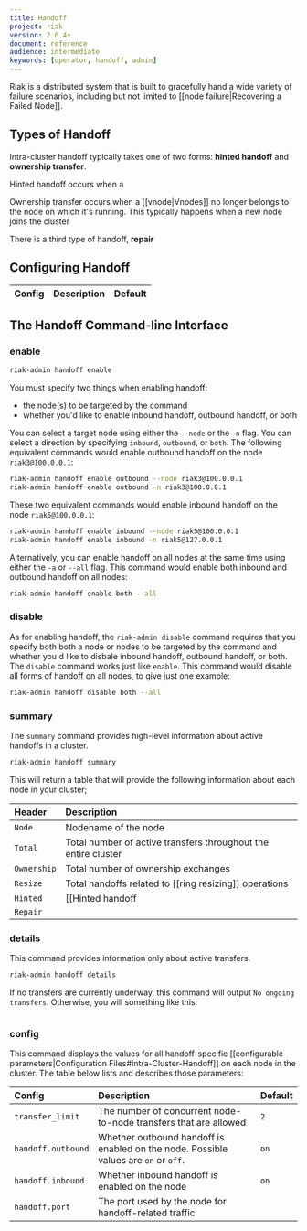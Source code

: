 ```yaml
---
title: Handoff
project: riak
version: 2.0.4+
document: reference
audience: intermediate
keywords: [operator, handoff, admin]
---
```


Riak is a distributed system that is built to gracefully hand a wide
variety of failure scenarios, including but not limited to [[node
failure|Recovering a Failed Node]].

## Types of Handoff

Intra-cluster handoff typically takes one of two forms: **hinted
handoff** and **ownership transfer**.

Hinted handoff occurs when a

Ownership transfer occurs when a [[vnode|Vnodes]] no longer belongs to
the node on which it's running. This typically happens when a new node
joins the cluster

There is a third type of handoff, **repair**

## Configuring Handoff

Config | Description | Default
:------|:------------|:-------

## The Handoff Command-line Interface

### enable

```bash
riak-admin handoff enable
```

You must specify two things when enabling handoff:

* the node(s) to be targeted by the command
* whether you'd like to enable inbound handoff, outbound handoff, or
    both

You can select a target node using either the `--node` or the `-n` flag.
You can select a direction by specifying `inbound`, `outbound`, or
`both`. The following equivalent commands would enable outbound handoff
on the node `riak3@100.0.0.1`:

```bash
riak-admin handoff enable outbound --node riak3@100.0.0.1
riak-admin handoff enable outbound -n riak3@100.0.0.1
```

These two equivalent commands would enable inbound handoff on the node
`riak5@100.0.0.1`:

```bash
riak-admin handoff enable inbound --node riak5@100.0.0.1
riak-admin handoff enable inbound -n riak5@127.0.0.1
```

Alternatively, you can enable handoff on all nodes at the same time
using either the `-a` or `--all` flag. This command would enable both
inbound and outbound handoff on all nodes:

```bash
riak-admin handoff enable both --all
```

### disable

As for enabling handoff, the `riak-admin disable` command requires that
you specify both both a node or nodes to be targeted by the command and
whether you'd like to disbale inbound handoff, outbound handoff, or
both. The `disable` command works just like `enable`. This command
would disable all forms of handoff on all nodes, to give just one
example:

```bash
riak-admin handoff disable both --all
```

### summary

The `summary` command provides high-level information about active
handoffs in a cluster.

```bash
riak-admin handoff summary
```

This will return a table that will provide the following information
about each node in your cluster;

Header | Description
:------|:-----------
`Node` | Nodename of the node
`Total` | Total number of active transfers throughout the entire cluster
`Ownership` | Total number of ownership exchanges
`Resize` | Total handoffs related to [[ring resizing]] operations
`Hinted` | [[Hinted handoff|Riak Glossary#Hinted-Handoff]] total
`Repair` |

### details

This command provides information only about active transfers.

```bash
riak-admin handoff details
```

If no transfers are currently underway, this command will output `No
ongoing transfers`. Otherwise, you will something like this:

```

```

### config

This command displays the values for all handoff-specific [[configurable
parameters|Configuration Files#Intra-Cluster-Handoff]] on each node in
the cluster. The table below lists and describes those parameters:

Config | Description | Default
:------|:------------|:-------
`transfer_limit` | The number of concurrent node-to-node transfers that are allowed | `2`
`handoff.outbound` | Whether outbound handoff is enabled on the node. Possible values are `on` or `off`. | `on`
`handoff.inbound` | Whether inbound handoff is enabled on the node | `on`
`handoff.port` | The port used by the node for handoff-related traffic |

